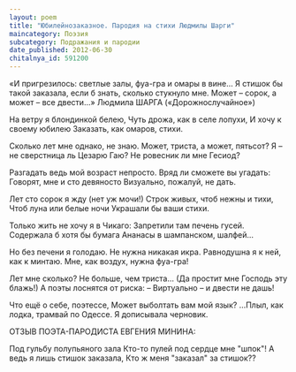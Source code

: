 ```yaml
---
layout: poem
title: "Юбилейнозаказное. Пародия на стихи Людмилы Шарги"
maincategory: Поэзия
subcategory: Подражания и пародии
date_published: 2012-06-30
chitalnya_id: 591200
---
```




«И пригрезилось: светлые залы,
фуа-гра и омары в вине…
Я стишок бы такой заказала,
если б знать, сколько стукнуло мне.
Может – сорок,
а может – все двести...»
Людмила ШАРГА
(«Дорожнослучайное»)

На ветру я блондинкой белею,
Чуть дрожа, как в селе лопухи,
И хочу к своему юбилею
Заказать, как омаров, стихи.

Сколько лет мне однако, не знаю.
Может, триста, а может, пятьсот?
Я – не сверстница ль Цезарю Гаю?
Не ровесник ли мне Гесиод?

Разгадать ведь мой возраст непросто.
Вряд ли сможете вы угадать:
Говорят, мне и сто девяносто
Визуально, пожалуй, не дать.

Лет сто сорок я жду (нет уж мочи!)
Строк живых, чтоб нежны и тихи,
Чтоб луна или белые ночи
Украшали бы ваши стихи.

Только жить не хочу я в Чикаго:
Запретили там печень гусей.
Содержала б хотя бы бумага
Ананасы в шампанском, шалфей...

Но без печени я голодаю.
Не нужна никакая икра.
Равнодушна я к ней, как к минтаю.
Мне, как воздух, нужна фуа-гра!

Лет мне сколько? Не больше, чем триста...
(Да простит мне Господь эту блажь!)
А поэты лоснятся от риска:
– Виртуально – и двести не дашь!

Что ещё о себе, поэтессе,
Может выболтать вам мой язык?
…Плыл, как лодка, трамвай по Одессе.
Я дописывала черновик.

ОТЗЫВ ПОЭТА-ПАРОДИСТА ЕВГЕНИЯ МИНИНА:

Под гульбу полупьяного зала
Кто-то пулей под сердце мне "шпок"!
А ведь я лишь стишок заказала, 
Кто ж меня "заказал" за стишок??






